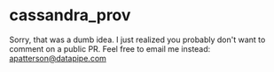 # cassandra_prov

Sorry, that was a dumb idea.  I just realized you probably don't want to comment on a public PR.  Feel free to email me instead:  apatterson@datapipe.com
